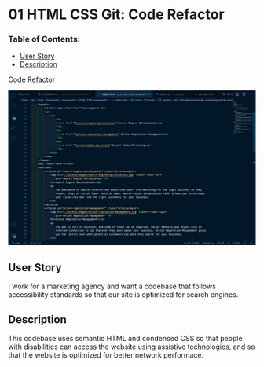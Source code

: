 # 01 HTML CSS Git: Code Refactor

### Table of Contents:
* [User Story](#user-story)
* [Description](#description)

[Code Refactor](https://jenngreiner.github.io/HTML-CSS-homework1/)

![Code Refactor html](/Assets/Images/semantic-html-code.png)

## User Story
I work for a marketing agency and want a codebase that follows accessibility standards so that our site is optimized for search engines.

## Description 
This codebase uses semantic HTML and condensed CSS so that people with disabilities can access the website using assistive technologies, and so that the website is optimized for better network performace.
